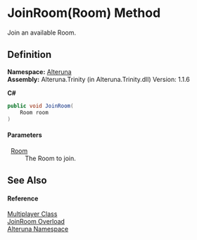 # JoinRoom(Room) Method


Join an available Room.



## Definition
**Namespace:** <a href="N_Alteruna">Alteruna</a>  
**Assembly:** Alteruna.Trinity (in Alteruna.Trinity.dll) Version: 1.1.6

**C#**
``` C#
public void JoinRoom(
	Room room
)
```



#### Parameters
<dl><dt>  <a href="T_Alteruna_Room">Room</a></dt><dd>The Room to join.</dd></dl>

## See Also


#### Reference
<a href="T_Alteruna_Multiplayer">Multiplayer Class</a>  
<a href="Overload_Alteruna_Multiplayer_JoinRoom">JoinRoom Overload</a>  
<a href="N_Alteruna">Alteruna Namespace</a>  
